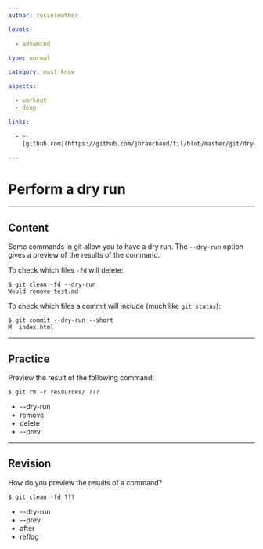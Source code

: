 ```yaml
---
author: rosielowther

levels:

  - advanced

type: normal

category: must-know

aspects:

  - workout
  - deep

links:

  - >-
    [github.com](https://github.com/jbranchaud/til/blob/master/git/dry-runs-in-git.md){website}

---
```

# Perform a dry run

---
## Content

Some commands in git allow you to have a dry run. The `--dry-run` option gives a preview of the results of the command.

To check which files `-fd` will delete:
```
$ git clean -fd --dry-run
Would remove test.md
```

To check which files a commit will include (much like `git status`):
```
$ git commit --dry-run --short
M  index.html
```

---
## Practice

Preview the result of the following command:
```
$ git rm -r resources/ ???
```

* --dry-run
* remove
* delete
* --prev

---
## Revision

How do you preview the results of a command?
```
$ git clean -fd ???
```

* --dry-run
* --prev
* after
* reflog
 
